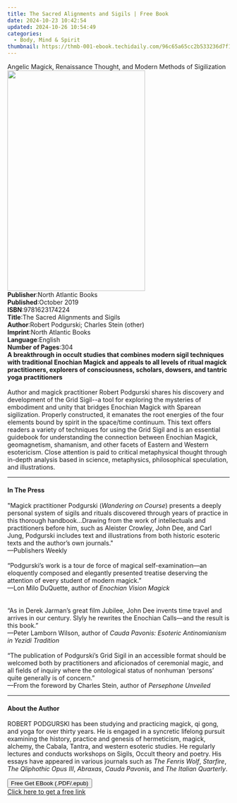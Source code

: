 ```yaml
---
title: The Sacred Alignments and Sigils | Free Book
date: 2024-10-23 10:42:54
updated: 2024-10-26 10:54:49
categories:
  - Body, Mind & Spirit
thumbnail: https://thmb-001-ebook.techidaily.com/96c65a65cc2b533236d7f1a8060790c3336cf9381487ed54d3531d5e3d45ded6.jpg
---
```

<main id="book-container">
  <div class="flex flex-col">
    <div class="book-brief flex-1 py-6 px-4 sm:p-6 md:py-10 md:px-8">
      <!-- brief-->
      <div class="book-brief-main">
        Angelic Magick, Renaissance Thought, and Modern Methods of Sigilization
      </div>
    </div>
    <div
      class="book-meta-info flex-1 grid gap-4 col-start-1 col-end-3 row-start-1 sm:mb-6 sm:grid-cols-4 lg:gap-6 lg:col-start-2 lg:row-end-6 lg:row-span-6 lg:mb-0"
    >
      <div
        class="book-meta-info-left place-content-center mt-4 p-4 text-sm leading-6 col-start-2 col-span-2 dark:text-slate-400"
      >
        <img
          class="w-full h-500 object-cover rounded-lg sm:h-255 sm:col-span-2 lg:col-span-full"
          src="https://img-001-ebook.techidaily.com/a17627396a24639719c45cedbdacf734a25895cdfd90b48182bc8aefcf7afbc7.jpg"
          alt=""
          width="312"
          height="500"
        />
      </div>
      <div
        class="book-meta-info-right mt-2 col-start-1 row-start-2 col-span-3 self-center"
      >
        <!-- meta data  -->
        <div class="flex flex-col px-4 md:px-8">
          <div class="flex-1">
            <strong>Publisher</strong>:<span class="px-2"
              >North Atlantic Books</span
            >
          </div>
          <div class="flex-1">
            <strong>Published</strong>:<span class="px-2">October 2019</span>
          </div>
          <div class="flex-1">
            <strong>ISBN</strong>:<span class="px-2">9781623174224</span>
          </div>
          <div class="flex-1">
            <strong>Title</strong>:<span class="px-2"
              >The Sacred Alignments and Sigils</span
            >
          </div>
          <div class="flex-1">
            <strong>Author</strong>:<span class="px-2"
              >Robert Podgurski; Charles Stein (other)</span
            >
          </div>
          <div class="flex-1">
            <strong>Imprint</strong>:<span class="px-2"
              >North Atlantic Books</span
            >
          </div>
          <div class="flex-1">
            <strong>Language</strong>:<span class="px-2">English</span>
          </div>
          <div class="flex-1">
            <strong>Number of Pages</strong>:<span class="px-2">304</span>
          </div>
        </div>
      </div>
    </div>
    <div class="book-description flex-1 py-6 px-4 sm:p-6 md:py-10 md:px-8">
      <div class="book-description-main">
        <div accordion-content="" id="description">
          <b
            >A breakthrough in occult studies that combines modern sigil
            techniques with traditional Enochian Magick and appeals to all
            levels of ritual magick practitioners, explorers of consciousness,
            scholars, dowsers, and tantric yoga practitioners</b
          ><br /><br />Author and magick practitioner Robert Podgurski shares
          his discovery and development of the Grid Sigil--a tool for exploring
          the mysteries of embodiment and unity that bridges Enochian Magick
          with Sparean sigilization. Properly constructed, it emanates the root
          energies of the four elements bound by spirit in the space/time
          continuum. This text offers readers a variety of techniques for using
          the Grid Sigil and is an essential guidebook for understanding the
          connection between Enochian Magick, geomagnetism, shamanism, and other
          facets of Eastern and Western esotericism. Close attention is paid to
          critical metaphysical thought through in-depth analysis based in
          science, metaphysics, philosophical speculation, and illustrations.
        </div>
      </div>
    </div>
    <div class="book-excerpts flex-1 py-6 px-4 sm:p-6 md:py-10 md:px-8">
      <!-- excerpts-->
      <div class="book-excerpts-main">
        <hr />
        <h4 class="placeholder placeholder-heading">
          <span>In The Press</span>
        </h4>
        <p>
          "Magick practitioner Podgurski (<i>Wandering on Course</i>) presents a
          deeply personal system of sigils and rituals discovered through years
          of practice in this thorough handbook...Drawing from the work of
          intellectuals and practitioners before him, such as Aleister Crowley,
          John Dee, and Carl Jung, Podgurski includes text and illustrations
          from both historic esoteric texts and the author’s own journals."<br />—Publishers
          Weekly&nbsp;<br /><br />“Podgurski’s work is a tour de force of
          magical self-examination—an eloquently&nbsp;composed and elegantly
          presented treatise deserving the attention of every student of modern
          magick.”<br />—Lon&nbsp;Milo&nbsp;DuQuette,&nbsp;author of
          <i>Enochian Vision Magick<br /><br /><br /></i>“As in Derek Jarman’s
          great film Jubilee, John Dee invents time travel and arrives in our
          century. Slyly he rewrites the Enochian Calls—and the result is this
          book.”<br />—Peter&nbsp;Lamborn&nbsp;Wilson,&nbsp;author of
          <i>Cauda Pavonis: Esoteric Antinomianism in Yezidi Tradition</i
          ><br />&nbsp;<br />“The publication of Podgurski’s Grid Sigil in an
          accessible format should be welcomed both by practitioners and
          aficionados of ceremonial magic, and all fields of inquiry where the
          ontological status of nonhuman ‘persons’ quite generally is of
          concern.”<br />—From the foreword
          by&nbsp;Charles&nbsp;Stein,&nbsp;author of <i>Persephone Unveiled</i>
        </p>
      </div>
    </div>
    <div class="book-about-author flex-1 py-6 px-4 sm:p-6 md:py-10 md:px-8">
      <!-- about author-->
      <div class="book-main-author-main">
        <hr />
        <h4 class="placeholder placeholder-heading">
          <span>About the Author</span>
        </h4>
        <p>
          ROBERT PODGURSKI has been studying and practicing magick, qi gong, and
          yoga for over thirty years. He is engaged in a syncretic lifelong
          pursuit examining the history, practice and genesis of hermeticism,
          magick, alchemy, the Cabala, Tantra, and western esoteric studies. He
          regularly lectures and conducts workshops on Sigils, Occult theory and
          poetry. His essays have appeared in various journals such as
          <i>The Fenris Wolf</i>, <i>Starfire</i>,
          <i>The Qliphothic Opus III</i>, <i>Abraxas</i>, <i>Cauda Pavonis</i>,
          and <i>The Italian Quarterly</i>.
        </p>
      </div>
    </div>
    <div class="book-free-get flex-1 py-6 px-4 sm:p-6 md:py-10 md:px-8">
      <button
        id="btn-free-get"
        class="bg-blue-500 hover:bg-blue-700 text-white font-bold py-2 px-4 rounded"
      >
        Free Get EBook (.PDF/.epub)
      </button>
      <div id="countdown-display" class="px-2 text-lg mt-2"></div>
      <a
        id="free-link"
        class="hidden bg-blue-500 hover:bg-blue-700 text-white font-bold py-2 px-4 rounded"
        href="https://www.ebooks.com/en-us/book/209602260/the-sacred-alignments-and-sigils/robert-podgurski/"
        target="_blank"
        >Click here to get a free link</a
      >
    </div>
    <script>
      let countdownTime = 0;
      let countdownInterval = null;
      document
        .getElementById('btn-free-get')
        .addEventListener('click', startCountdown);
      function startCountdown() {
        countdownTime = new Date().getTime() + 60000 * 3;
        countdownInterval = setInterval(updateCountdown, 1000);
        document.getElementById('btn-free-get').disabled = true;
        document
          .getElementById('btn-free-get')
          .classList.add('bg-gray-500', 'cursor-not-allowed');
      }
      function updateCountdown() {
        let currentTime = new Date().getTime();
        let timeLeft = countdownTime - currentTime;
        let secondsLeft = Math.floor(timeLeft / 1000);
        document.getElementById('countdown-display').innerHTML =
          `Remaining time: ${secondsLeft} seconds.`;
        if (secondsLeft <= 0) {
          clearInterval(countdownInterval);
          document.getElementById('btn-free-get').classList.add('hidden');
          document.getElementById('free-link').classList.remove('hidden');
          document.getElementById('countdown-display').innerHTML = '';
        }
      }
    </script>
  </div>
</main>
